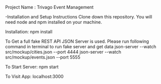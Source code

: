 Project Name : 
Trivago Event Management

-Installation and Setup Instructions
Clone down this repository. You will need node and npm installed on your machine.

Installation:
npm install

To Get a full fake REST API JSON Server is used. Please run following command in terminal to run fake server and get data
json-server --watch src/mockup/cities.json --port 4444
json-server --watch src/mockup/events.json --port 5555

To Start Server:
npm start

To Visit App:
localhost:3000
